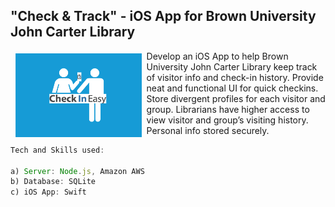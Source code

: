 ##  "Check & Track" - iOS App for Brown University John Carter Library

<a href="https://docs.google.com/presentation/d/1ZryA1KyADO0cJw8wEY_STLJKt9nLCb6PbitWlowuMTY/pub?start=true&loop=true&delayms=60000"><img src="img/logo.png" align="left" hspace="8" vspace="4" width="40%"></a>

Develop an iOS App to help Brown University John Carter Library keep track of visitor info and check-in history. Provide neat and functional UI for quick checkins. Store divergent profiles for each visitor and group. Librarians have higher access to view visitor and group’s visiting history. Personal info stored securely.


```js
Tech and Skills used: 

a) Server: Node.js, Amazon AWS
b) Database: SQLite 
c) iOS App: Swift

